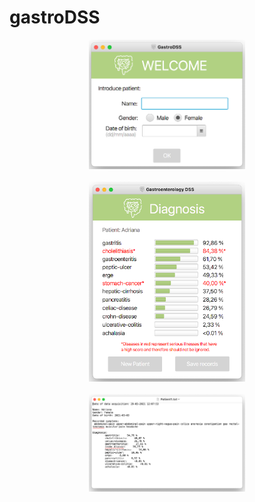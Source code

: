 # gastroDSS


<div align="center">
<img src="https://github.com/Alvaro-CS/gastroDSS/blob/master/images/image1.png" width= 250" /><br/><br/></div>

<div align="center">
<img src="https://github.com/Alvaro-CS/gastroDSS/blob/master/images/image2.png" width= 250" /><br/><br/></div>

<div align="center">
<img src="https://github.com/Alvaro-CS/gastroDSS/blob/master/images/image3.png" width= 250" /><br/><br/></div

